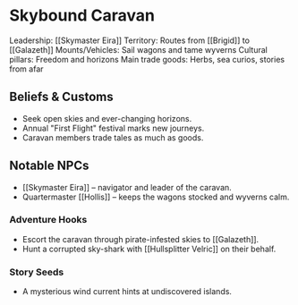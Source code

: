 # Skybound Caravan
Leadership: [[Skymaster Eira]]
Territory: Routes from [[Brigid]] to [[Galazeth]]
Mounts/Vehicles: Sail wagons and tame wyverns
Cultural pillars: Freedom and horizons
Main trade goods: Herbs, sea curios, stories from afar

## Beliefs & Customs
- Seek open skies and ever-changing horizons.
- Annual "First Flight" festival marks new journeys.
- Caravan members trade tales as much as goods.

## Notable NPCs
- [[Skymaster Eira]] – navigator and leader of the caravan.
- Quartermaster [[Hollis]] – keeps the wagons stocked and wyverns calm.

### Adventure Hooks
- Escort the caravan through pirate-infested skies to [[Galazeth]].
- Hunt a corrupted sky-shark with [[Hullsplitter Velric]] on their behalf.

### Story Seeds
- A mysterious wind current hints at undiscovered islands.
